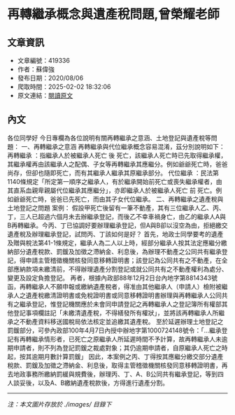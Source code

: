 # 再轉繼承概念與遺產稅問題,曾榮耀老師

## 文章資訊
- 文章編號：419336
- 作者：蘇偉強
- 發布日期：2020/08/06
- 爬取時間：2025-02-02 18:32:06
- 原文連結：[閱讀原文](https://real-estate.get.com.tw/Columns/detail.aspx?no=419336)

## 內文
各位同學好
今日專欄為各位說明有關再轉繼承之意涵、土地登記與遺產稅等問題：
一、再轉繼承之意涵
再轉繼承與代位繼承概念容易混淆，茲分別說明如下：
再轉繼承
：指繼承人於被繼承人死亡
後
死亡，該繼承人死亡時已先取得繼承權，其繼承權再由該繼承人之配偶、子女等再轉繼承其應繼分。例如爺爺死亡時，爸爸尚存，但卻也隨即死亡，而有其繼承人繼承其原繼承部分。
代位繼承
：民法第1140條規定「所定第一順序之繼承人，有於繼承開始前死亡或喪失繼承權者，由其直系血親卑親屬代位繼承其應繼分」，亦即繼承人於被繼承人死亡
前
死亡。例如爺爺死亡時，爸爸已先死亡，而由其子女代位繼承。
二、再轉繼承之遺產稅與土地登記之問題
案例：
假設甲死亡後留有一筆不動產，其有三位繼承人乙、丙、丁，三人已超過六個月未去辦繼承登記，而後乙不幸車禍身亡，由乙的繼承人A與B再轉繼承。今丙、丁已協調好要辦理繼承登記，但A與B卻以沒空為由，拒絕繳交遺產稅及辦理繼承登記，試問丙、丁該如何是好？
首先，地政士同學要考的遺產及贈與稅法第41-1條規定，繼承人為二人以上時，經部分繼承人按其法定應繼分繳納部分遺產稅款、罰鍰及加徵之滯納金、利息後，為辦理不動產之公同共有繼承登記，得申請主管稽徵機關核發同意移轉證明書；該登記為公同共有之不動產，在全部應納款項未繳清前，不得辦理遺產分割登記或就公同共有之不動產權利為處分、變更及設定負擔登記。
再者，根據內政部88年12月2日台內地字第8814343號函，再轉繼承人不願申報或繳納遺產稅者，得准由其他繼承人（申請人）檢附被繼承人之遺產稅繳清證明書或免稅證明書或同意移轉證明書辦理與再轉繼承人公同共有之繼承登記，惟登記機關應於未會同申請登記之再轉繼承人之登記簿所有權部其他登記事項欄註記「未繳清遺產稅，不得繕發所有權狀」，並將該再轉繼承人所繼承之不動產資料移送國稅局依法核定並追繳其遺產稅。
至於延遲辦理土地登記之罰鍰部分，可參內政部100年4月7日內授中辦地字第1000724148號令：「…繼承登記有再轉繼承情形者，已死亡之原繼承人所延遲時間不予計算，故再轉繼承人未逾期申請者，則不列為登記罰鍰之裁處對象；其仍逾期申請者，自原繼承人死亡之時起，按其逾期月數計算罰鍰」
因此，本案例之丙、丁得按其應繼分繳交部分遺產稅款、罰鍰及加徵之滯納金、利息後，取得主管稽徵機關核發同意移轉證明書，再去地政事務所繳納罰緩與規費後，辦理丙、丁、A、B公同共有繼承登記，等到四人談妥後，以及A、B繳納遺產稅款後，方得進行遺產分割。

---
*注：本文圖片存放於 ./images/ 目錄下*
